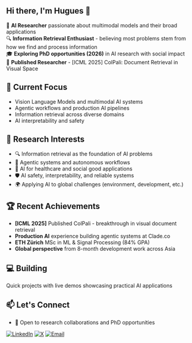 ## Hi there, I'm Hugues 👋

🧠 **AI Researcher** passionate about multimodal models and their broad applications  
🔍 **Information Retrieval Enthusiast** - believing most problems stem from how we find and process information  
🎓 **Exploring PhD opportunities (2026)** in AI research with social impact  
📄 **Published Researcher** - [ICML 2025] ColPali: Document Retrieval in Visual Space

## 🔬 Current Focus
- Vision Language Models and multimodal AI systems
- Agentic workflows and production AI pipelines
- Information retrieval across diverse domains
- AI interpretability and safety

## 🌱 Research Interests
- 🔍 Information retrieval as the foundation of AI problems
- 🤖 Agentic systems and autonomous workflows  
- 🏥 AI for healthcare and social good applications
- 🛡️ AI safety, interpretability, and reliable systems
- 🌍 Applying AI to global challenges (environment, development, etc.)

## 🏆 Recent Achievements
- **[ICML 2025]** Published ColPali - breakthrough in visual document retrieval
- **Production AI** experience building agentic systems at Clade.co
- **ETH Zürich** MSc in ML & Signal Processing (84% GPA)
- **Global perspective** from 8-month development work across Asia

## 💻 Building
Quick projects with live demos showcasing practical AI applications

## 📫 Let's Connect
- 🎯 Open to research collaborations and PhD opportunities

[![LinkedIn](https://img.shields.io/badge/LinkedIn-0077B5?style=for-the-badge&logo=linkedin&logoColor=white)](https://www.linkedin.com/in/hugues-sibille-561258158/)
[![X](https://img.shields.io/badge/X-%23000000?style=for-the-badge&logo=X&logoColor=white)](https://x.com/sibille_hugues)
[![Email](https://img.shields.io/badge/Email-D14836?style=for-the-badge&logo=gmail&logoColor=white)](mailto:hsibille@student.ethz.ch)

 
<!--
**HuguesSib/HuguesSib** is a ✨ _special_ ✨ repository because its `README.md` (this file) appears on your GitHub profile.

Here are some ideas to get you started:

- 🔭 I’m currently working on ...
- 🌱 I’m currently learning ...
- 👯 I’m looking to collaborate on ...
- 🤔 I’m looking for help with ...
- 💬 Ask me about ...
- 📫 How to reach me: ...
- 😄 Pronouns: ...
- ⚡ Fun fact: ...
-->
